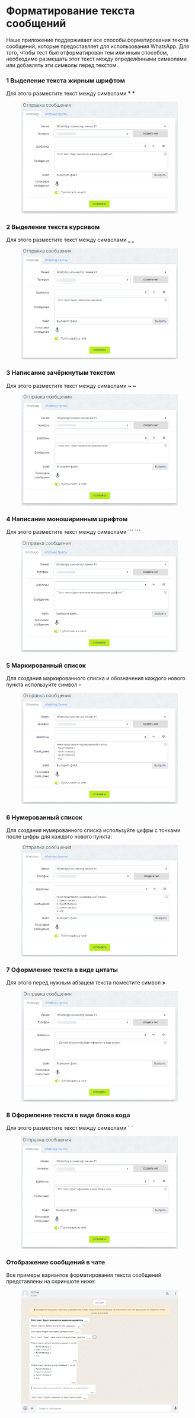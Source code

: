 # Форматирование текста сообщений

Наше приложение поддерживает все способы форматирования текста сообщений, которые предоставляет для использования WhatsApp. Для того, чтобы тест был отформатирован тем или иным способом, необходимо размещать этот текст между определёнными символами или добавлять эти символы перед текстом.

### 1 Выделение текста жирным шрифтом

Для этого разместите текст между символами **\* \***

<figure><img src="../../.gitbook/assets/image (2) (1) (1) (1) (1) (1) (1).png" alt=""><figcaption></figcaption></figure>

### 2 Выделение текста курсивом

Для этого разместите текст между символами **\_ \_**

<figure><img src="../../.gitbook/assets/image (1) (1) (1) (1) (1) (1) (1) (1) (1) (1) (1).png" alt=""><figcaption></figcaption></figure>

### 3 Написание зачёркнутым текстом

Для этого разместите текст между символами **\~ \~**

<figure><img src="../../.gitbook/assets/image (3) (1) (1) (1) (1).png" alt=""><figcaption></figcaption></figure>

### 4 Написание моноширинным шрифтом

Для этого разместите текст между символами **\`\`\` \`\`\`**

<figure><img src="../../.gitbook/assets/image (4) (1) (1) (1).png" alt=""><figcaption></figcaption></figure>

### 5 Маркированный список

Для создания маркированного списка и обозначения каждого нового пункта используйте символ **-**

<figure><img src="../../.gitbook/assets/image (5) (1) (1).png" alt=""><figcaption></figcaption></figure>

### 6 Нумерованный список

Для создания нумерованного списка используйте цифры с точками после цифры для каждого нового пункта:

<figure><img src="../../.gitbook/assets/image (9) (1).png" alt=""><figcaption></figcaption></figure>

### 7 Оформление текста в виде цитаты

Для этого перед нужным абзацем текста поместите символ **>**

<figure><img src="../../.gitbook/assets/image (7) (1) (1).png" alt=""><figcaption></figcaption></figure>

### 8 Оформление текста в виде блока кода

Для этого разместите текст между символами **\` \`**

<figure><img src="../../.gitbook/assets/image (8) (1) (1).png" alt=""><figcaption></figcaption></figure>

### Отображение сообщений в чате

Все примеры вариантов форматирования текста сообщений представлены на скриншоте ниже:

<figure><img src="../../.gitbook/assets/image (10) (1).png" alt=""><figcaption></figcaption></figure>
